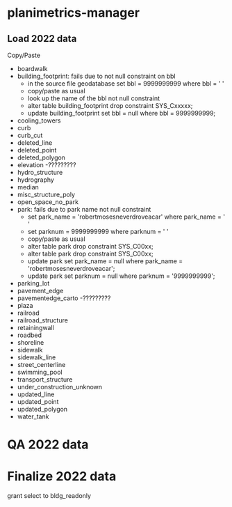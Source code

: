 # planimetrics-manager

## Load 2022 data

Copy/Paste 

* boardwalk
* building_footprint: fails due to not null constraint on bbl
    * in the source file geodatabase set bbl = 9999999999 where bbl = ' ' 
    * copy/paste as usual
    * look up the name of the bbl not null constraint
    * alter table building_footprint drop constraint SYS_Cxxxxx;
    * update building_footprint set bbl = null where bbl = 9999999999;
* cooling_towers
* curb
* curb_cut
* deleted_line
* deleted_point
* deleted_polygon
* elevation        -?????????
* hydro_structure
* hydrography
* median
* misc_structure_poly
* open_space_no_park
* park: fails due to park name not null constraint
    * set park_name = 'robertmosesneverdroveacar' where park_name = ' ' 
    * set parknum = 9999999999 where parknum = ' ' 
    * copy/paste as usual
    * alter table park drop constraint SYS_C00xx;
    * alter table park drop constraint SYS_C00xx;
    * update park set park_name = null where park_name = 'robertmosesneverdroveacar';
    * update park set parknum = null where parknum = '9999999999';
* parking_lot
* pavement_edge
* pavementedge_carto  -?????????
* plaza
* railroad
* railroad_structure
* retainingwall
* roadbed
* shoreline
* sidewalk
* sidewalk_line
* street_centerline
* swimming_pool
* transport_structure
* under_construction_unknown
* updated_line
* updated_point
* updated_polygon
* water_tank

# QA 2022 data


# Finalize 2022 data

grant select to bldg_readonly

